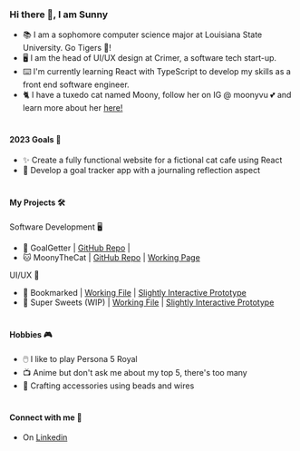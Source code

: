 ### Hi there 👋, I am Sunny

- :books:  I am a sophomore computer science major at Louisiana State University. Go Tigers :tiger:!
- :desktop_computer: I am the head of UI/UX design at Crimer, a software tech start-up.
- :keyboard: I'm currently learning React with TypeScript to develop my skills as a front end software engineer. 
- :cat2: I have a tuxedo cat named Moony, follow her on IG @ moonyvu :two_hearts: and learn more about her [here!](https://sunnyvuu.github.io/MoonyTheCat/index.html)
#
#### 2023 Goals :dart:
- :sparkles: Create a fully functional website for a fictional cat cafe using React
- 📃 Develop a goal tracker app with a journaling reflection aspect
# 
#### My Projects :hammer_and_wrench:
Software Development 🖥️
- 📱 GoalGetter | [GitHub Repo](https://github.com/sunnyvuu/goal-app) | 
- 🐱 MoonyTheCat | [GitHub Repo](https://github.com/sunnyvuu/MoonyTheCat) | [Working Page](https://sunnyvuu.github.io/MoonyTheCat/index.html)

UI/UX 🎨
- :blue_book: Bookmarked | [Working File](https://www.figma.com/file/WR9J7Fvi4RSjSCsIKAGYby/Bookmarked?node-id=0%3A1) | [Slightly Interactive Prototype](https://www.figma.com/proto/WR9J7Fvi4RSjSCsIKAGYby/Bookmarked?page-id=0%3A1&node-id=4%3A9&starting-point-node-id=4%3A9&scaling=min-zoom)
- :cake: Super Sweets (WIP) | [Working File](https://www.figma.com/file/ylze9BpDaej4rpt8EjUEhB/Super-Sweets?node-id=0%3A1) | [Slightly Interactive Prototype](https://www.figma.com/proto/ylze9BpDaej4rpt8EjUEhB/Super-Sweets?page-id=0%3A1&node-id=63%3A991&viewport=300%2C48%2C0.26&scaling=scale-down&starting-point-node-id=4%3A2)
#
#### Hobbies :video_game:
- :computer_mouse: I like to play Persona 5 Royal 
- :tv: Anime but don't ask me about my top 5, there's too many
- :ring: Crafting accessories using beads and wires
#
#### Connect with me :handshake:

- On [Linkedin](https://www.linkedin.com/in/madeline-yi/)
<!--
**sunnyvuu/sunnyvuu** is a ✨ _special_ ✨ repository because its `README.md` (this file) appears on your GitHub profile.

Here are some ideas to get you started:

- 🔭 I’m currently working on ...
- 🌱 I’m currently learning ...
- 👯 I’m looking to collaborate on ...
- 🤔 I’m looking for help with ...
- 💬 Ask me about ...
- 📫 How to reach me: ...
- 😄 Pronouns: ...
- ⚡ Fun fact: ...
-->

